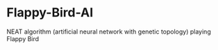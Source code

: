 # Flappy-Bird-AI
NEAT algorithm (artificial neural network with genetic topology) playing Flappy Bird

